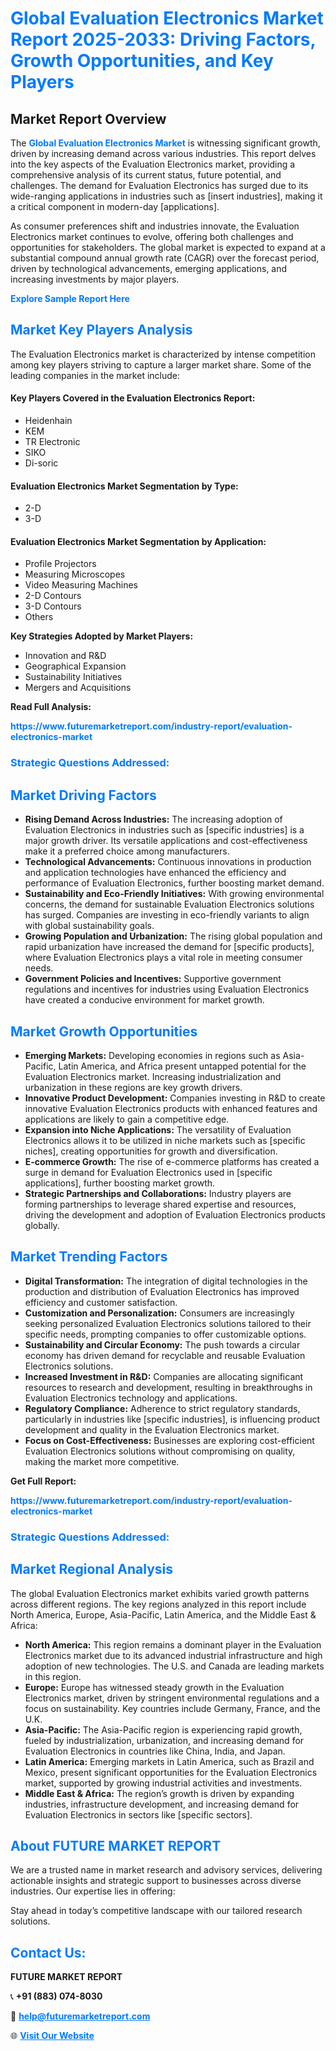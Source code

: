 <h1 style="color: #007BFF;">Global Evaluation Electronics Market Report 2025-2033: Driving Factors, Growth Opportunities, and Key Players</h1>

<section id="overview">
<h2>Market Report Overview</h2>
<p>The <a href="https://www.futuremarketreport.com/industry-report/evaluation-electronics-market" style="color: #007BFF; text-decoration: none;"><strong>Global Evaluation Electronics Market</strong></a> is witnessing significant growth, driven by increasing demand across various industries. This report delves into the key aspects of the Evaluation Electronics market, providing a comprehensive analysis of its current status, future potential, and challenges. The demand for Evaluation Electronics has surged due to its wide-ranging applications in industries such as [insert industries], making it a critical component in modern-day [applications].</p>
<p>As consumer preferences shift and industries innovate, the Evaluation Electronics market continues to evolve, offering both challenges and opportunities for stakeholders. The global market is expected to expand at a substantial compound annual growth rate (CAGR) over the forecast period, driven by technological advancements, emerging applications, and increasing investments by major players.</p>
</section>

<section id="overview">
<p><a href="https://www.futuremarketreport.com/request-sample/reportId=116104" style="color: #007BFF; text-decoration: none;"><strong>Explore Sample Report Here</strong></a></p>
</section>

<section id="key-players">
<h2 style="color: #007BFF;">Market Key Players Analysis</h2>
<p>The Evaluation Electronics market is characterized by intense competition among key players striving to capture a larger market share. Some of the leading companies in the market include:</p>
<h4>Key Players Covered in the Evaluation Electronics Report:</h4>
<ul><li>Heidenhain</li><li>KEM</li><li>TR Electronic</li><li>SIKO</li><li>Di-soric</li></ul>
<h4>Evaluation Electronics Market Segmentation by Type:</h4>
<ul><li>2-D</li><li>3-D</li></ul>

<h4>Evaluation Electronics Market Segmentation by Application:</h4>
<ul><li>Profile Projectors</li><li>Measuring Microscopes</li><li>Video Measuring Machines</li><li>2-D Contours</li><li>3-D Contours</li><li>Others</li></ul>
<p><strong>Key Strategies Adopted by Market Players:</strong></p>
<ul>
<li>Innovation and R&D</li>
<li>Geographical Expansion</li>
<li>Sustainability Initiatives</li>
<li>Mergers and Acquisitions</li>
</ul>
</section>

<section>
<p><strong>Read Full Analysis: </strong></p><a href="https://www.futuremarketreport.com/industry-report/evaluation-electronics-market" style="color: #007BFF; text-decoration: none;"><strong>https://www.futuremarketreport.com/industry-report/evaluation-electronics-market</strong></a>
<h3 style="color: #007BFF;">Strategic Questions Addressed:</h3>
</section>

<section id="driving-factors">
<h2 style="color: #007BFF;">Market Driving Factors</h2>
<ul>
<li><strong>Rising Demand Across Industries:</strong> The increasing adoption of Evaluation Electronics in industries such as [specific industries] is a major growth driver. Its versatile applications and cost-effectiveness make it a preferred choice among manufacturers.</li>
<li><strong>Technological Advancements:</strong> Continuous innovations in production and application technologies have enhanced the efficiency and performance of Evaluation Electronics, further boosting market demand.</li>
<li><strong>Sustainability and Eco-Friendly Initiatives:</strong> With growing environmental concerns, the demand for sustainable Evaluation Electronics solutions has surged. Companies are investing in eco-friendly variants to align with global sustainability goals.</li>
<li><strong>Growing Population and Urbanization:</strong> The rising global population and rapid urbanization have increased the demand for [specific products], where Evaluation Electronics plays a vital role in meeting consumer needs.</li>
<li><strong>Government Policies and Incentives:</strong> Supportive government regulations and incentives for industries using Evaluation Electronics have created a conducive environment for market growth.</li>
</ul>
</section>

<section id="growth-opportunities">
<h2 style="color: #007BFF;">Market Growth Opportunities</h2>
<ul>
<li><strong>Emerging Markets:</strong> Developing economies in regions such as Asia-Pacific, Latin America, and Africa present untapped potential for the Evaluation Electronics market. Increasing industrialization and urbanization in these regions are key growth drivers.</li>
<li><strong>Innovative Product Development:</strong> Companies investing in R&D to create innovative Evaluation Electronics products with enhanced features and applications are likely to gain a competitive edge.</li>
<li><strong>Expansion into Niche Applications:</strong> The versatility of Evaluation Electronics allows it to be utilized in niche markets such as [specific niches], creating opportunities for growth and diversification.</li>
<li><strong>E-commerce Growth:</strong> The rise of e-commerce platforms has created a surge in demand for Evaluation Electronics used in [specific applications], further boosting market growth.</li>
<li><strong>Strategic Partnerships and Collaborations:</strong> Industry players are forming partnerships to leverage shared expertise and resources, driving the development and adoption of Evaluation Electronics products globally.</li>
</ul>
</section>

<section id="trending-factors">
<h2 style="color: #007BFF;">Market Trending Factors</h2>
<ul>
<li><strong>Digital Transformation:</strong> The integration of digital technologies in the production and distribution of Evaluation Electronics has improved efficiency and customer satisfaction.</li>
<li><strong>Customization and Personalization:</strong> Consumers are increasingly seeking personalized Evaluation Electronics solutions tailored to their specific needs, prompting companies to offer customizable options.</li>
<li><strong>Sustainability and Circular Economy:</strong> The push towards a circular economy has driven demand for recyclable and reusable Evaluation Electronics solutions.</li>
<li><strong>Increased Investment in R&D:</strong> Companies are allocating significant resources to research and development, resulting in breakthroughs in Evaluation Electronics technology and applications.</li>
<li><strong>Regulatory Compliance:</strong> Adherence to strict regulatory standards, particularly in industries like [specific industries], is influencing product development and quality in the Evaluation Electronics market.</li>
<li><strong>Focus on Cost-Effectiveness:</strong> Businesses are exploring cost-efficient Evaluation Electronics solutions without compromising on quality, making the market more competitive.</li>
</ul>
</section>

<section>
<p><strong>Get Full Report: </strong></p><a href="https://www.futuremarketreport.com/industry-report/evaluation-electronics-market" style="color: #007BFF; text-decoration: none;"><strong>https://www.futuremarketreport.com/industry-report/evaluation-electronics-market</strong></a>
<h3 style="color: #007BFF;">Strategic Questions Addressed:</h3>
</section>


<section id="regional-analysis">
<h2 style="color: #007BFF;">Market Regional Analysis</h2>
<p>The global Evaluation Electronics market exhibits varied growth patterns across different regions. The key regions analyzed in this report include North America, Europe, Asia-Pacific, Latin America, and the Middle East & Africa:</p>
<ul>
<li><strong>North America:</strong> This region remains a dominant player in the Evaluation Electronics market due to its advanced industrial infrastructure and high adoption of new technologies. The U.S. and Canada are leading markets in this region.</li>
<li><strong>Europe:</strong> Europe has witnessed steady growth in the Evaluation Electronics market, driven by stringent environmental regulations and a focus on sustainability. Key countries include Germany, France, and the U.K.</li>
<li><strong>Asia-Pacific:</strong> The Asia-Pacific region is experiencing rapid growth, fueled by industrialization, urbanization, and increasing demand for Evaluation Electronics in countries like China, India, and Japan.</li>
<li><strong>Latin America:</strong> Emerging markets in Latin America, such as Brazil and Mexico, present significant opportunities for the Evaluation Electronics market, supported by growing industrial activities and investments.</li>
<li><strong>Middle East & Africa:</strong> The region’s growth is driven by expanding industries, infrastructure development, and increasing demand for Evaluation Electronics in sectors like [specific sectors].</li>
</ul>
</section>

<footer>
<h2 style="color: #007BFF;">About FUTURE MARKET REPORT</h2>
<p>We are a trusted name in market research and advisory services, delivering actionable insights and strategic support to businesses across diverse industries. Our expertise lies in offering:</p>

<p>Stay ahead in today’s competitive landscape with our tailored research solutions.</p>

<h2 style="color: #007BFF;">Contact Us:</h2>
<p><strong>FUTURE MARKET REPORT</strong></p>
<p>📞 <strong>+91 (883) 074-8030</strong></p>
<p>📧 <strong><a href="mailto:help@futuremarketreport.com" style="color: #007BFF;">help@futuremarketreport.com</a></strong></p>
<p>🌐 <strong><a href="https://www.futuremarketreport.com/" style="color: #007BFF;">Visit Our Website</a></strong></p>
</footer>